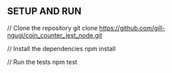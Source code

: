 SETUP AND RUN
-----------------
// Clone the repository
git clone https://github.com/gill-ngugi/coin_counter_jest_node.git

// Install the dependencies
npm install 

// Run the tests
npm test


